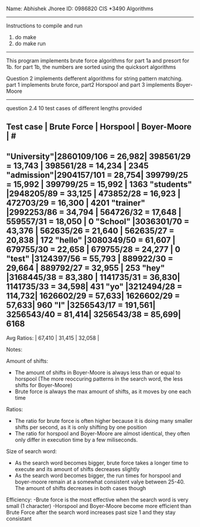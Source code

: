 Name:   Abhishek Jhoree
ID:     0986820
CIS *3490 Algorithms

------------------------------------------------------------------
Instructions to compile and run
1. do make
2. do make run
------------------------------------------------------------------
This program implements brute force algorithms for part 1a and presort for 1b.
for part 1b, the numbers are sorted using the quicksort algorithms

Question 2 implements defferent algorithms for  string pattern matching.
part 1 implements brute force, part2 Horspool and part 3 implements Boyer-Moore



-------------------------------------------------------------------------------------------
question 2.4
10 test cases of different lengths provided

Test case   |    Brute Force     |      Horspool      |    Boyer-Moore     |   #
------------------------------------------------------------------------------------
"University"|2860109/106 = 26,982| 398561/29 = 13,743 | 398561/28 = 14,234 |  2345 
 "admission"|2904157/101 = 28,754| 399799/25 = 15,992 | 399799/25 = 15,992 |  1363
 "students" |2948205/89 = 33,125 | 473852/28 = 16,923 | 472703/29 = 16,300 |  4201
 "trainer"  |2992253/86 = 34,794 | 564726/32 = 17,648 | 559557/31 = 18,050 |  0
 "School"   |3036301/70 = 43,376 | 562635/26 = 21,640 | 562635/27 = 20,838 |  172
 "hello"    |3080349/50 = 61,607 | 679755/30 = 22,658 | 679755/28 = 24,277 |  0
 "test"     |3124397/56 = 55,793 | 889922/30 = 29,664 | 889792/27 = 32,955 |  253
 "hey"      |3168445/38 = 83,380 | 1141735/31 = 36,830| 1141735/33 = 34,598|  431
 "yo"       |3212494/28 = 114,732| 1626602/29 = 57,633| 1626602/29 = 57,633|  960
 "I"        |3256543/17 = 191,561| 3256543/40 = 81,414| 3256543/38 = 85,699|  6168
-----------------------------------------------------------------------------------
Avg Ratios: |      67,410        |       31,415       |       32,058       |

Notes:

Amount of shifts:
- The amount of shifts in Boyer-Moore is always less than or equal to horspool (The more reoccuring patterns in the search word, the less shifts for Boyer-Moore)
- Brute force is always the max amount of shifts, as it moves by one each time

Ratios:
- The ratio for brute force is often higher because it is doing many smaller shifts per second, as it is only shifting by one position
- The ratio for horspool and Boyer-Moore are almost identical, they often only differ in execution time by a few miliseconds.

Size of search word:
- As the search word becomes bigger, brute force takes a longer time to execute and its amount of shifts decreases slightly
- As the search word becomes bigger, the run times for horspool and boyer-moore remain at a somewhat consistent valye between 25-40. The amount of shifts decreases in both cases though

Efficiency:
-Brute force is the most effective when the search word is very small (1 character)
-Horspool and Boyer-Moore become more efficient than Brute Force after the search word increases past size 1 and they stay consistant